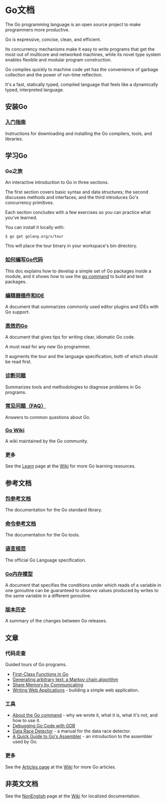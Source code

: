 # Go文档

The Go programming language is an open source project to make programmers more productive.

Go is expressive, concise, clean, and efficient.

Its concurrency mechanisms make it easy to write programs that get the most out of multicore and networked machines, while its novel type system enables flexible and modular program construction.

Go compiles quickly to machine code yet has the convenience of garbage collection and the power of run-time reflection.

It's a fast, statically typed, compiled language that feels like a dynamically typed, interpreted language.

## 安装Go

### [入门指南](https://golang.google.cn/doc/install)

Instructions for downloading and installing the Go compilers, tools, and libraries.

## 学习Go

### Go之旅

An interactive introduction to Go in three sections.

The first section covers basic syntax and data structures; the second discusses methods and interfaces; and the third introduces Go's concurrency primitives.

Each section concludes with a few exercises so you can practice what you've learned.

You can install it locally with:

```shell
$ go get golang.org/x/tour
```

This will place the tour binary in your workspace's bin directory.

### [如何编写Go代码](https://golang.google.cn/doc/code.html)

This doc explains how to develop a simple set of Go packages inside a module, and it shows how to use the [go command](https://golang.google.cn/cmd/go/) to build and test packages.

### [编辑器插件和IDE](https://golang.google.cn/doc/editors.html)

A document that summarizes commonly used editor plugins and IDEs with Go support.

### [高效的Go](https://golang.google.cn/doc/effective_go.html)

A document that gives tips for writing clear, idiomatic Go code.

A must read for any new Go programmer.

It augments the tour and the language specification, both of which should be read first.

### [诊断问题](https://golang.google.cn/doc/diagnostics.html)

Summarizes tools and methodologies to diagnose problems in Go programs.

### [常见问题（FAQ）](https://golang.google.cn/doc/faq)

Answers to common questions about Go.

### [Go Wiki](https://golang.google.cn/wiki)

A wiki maintained by the Go community.

### 更多

See the [Learn](https://golang.google.cn/wiki/Learn) page at the [Wiki](https://golang.google.cn/wiki) for more Go learning resources.

## 参考文档

### [包参考文档](https://golang.google.cn/pkg/)

The documentation for the Go standard library.

### [命令参考文档](https://golang.google.cn/doc/cmd)

The documentation for the Go tools.

### [语言规范](https://golang.google.cn/ref/spec)

The official Go Language specification.

### [Go内存模型](https://golang.google.cn/ref/mem)

A document that specifies the conditions under which reads of a variable in one goroutine can be guaranteed to observe values produced by writes to the same variable in a different goroutine.

### [版本历史](https://golang.google.cn/doc/devel/release.html)

A summary of the changes between Go releases.

## 文章

### 代码走查

Guided tours of Go programs.

+ [First-Class Functions in Go](https://golang.google.cn/doc/codewalk/functions)
+ [Generating arbitrary text: a Markov chain algorithm](https://golang.google.cn/doc/codewalk/markov)
+ [Share Memory by Communicating](https://golang.google.cn/doc/codewalk/sharemem)
+ [Writing Web Applications](https://golang.google.cn/doc/articles/wiki/) - building a simple web application.

### 工具

+ [About the Go command](https://golang.google.cn/doc/articles/go_command.html) - why we wrote it, what it is, what it's not, and how to use it.
+ [Debugging Go Code with GDB](https://golang.google.cn/doc/gdb)
+ [Data Race Detector](https://golang.google.cn/doc/articles/race_detector.html) - a manual for the data race detector.
+ [A Quick Guide to Go's Assembler](https://golang.google.cn/doc/asm) - an introduction to the assembler used by Go.

### 更多

See the [Articles page](https://golang.google.cn/wiki/Articles) at the [Wiki](https://golang.google.cn/wiki) for more Go articles.

## 非英文文档

See the [NonEnglish](https://golang.google.cn/wiki/NonEnglish) page at the [Wiki](https://golang.google.cn/wiki) for localized documentation.




